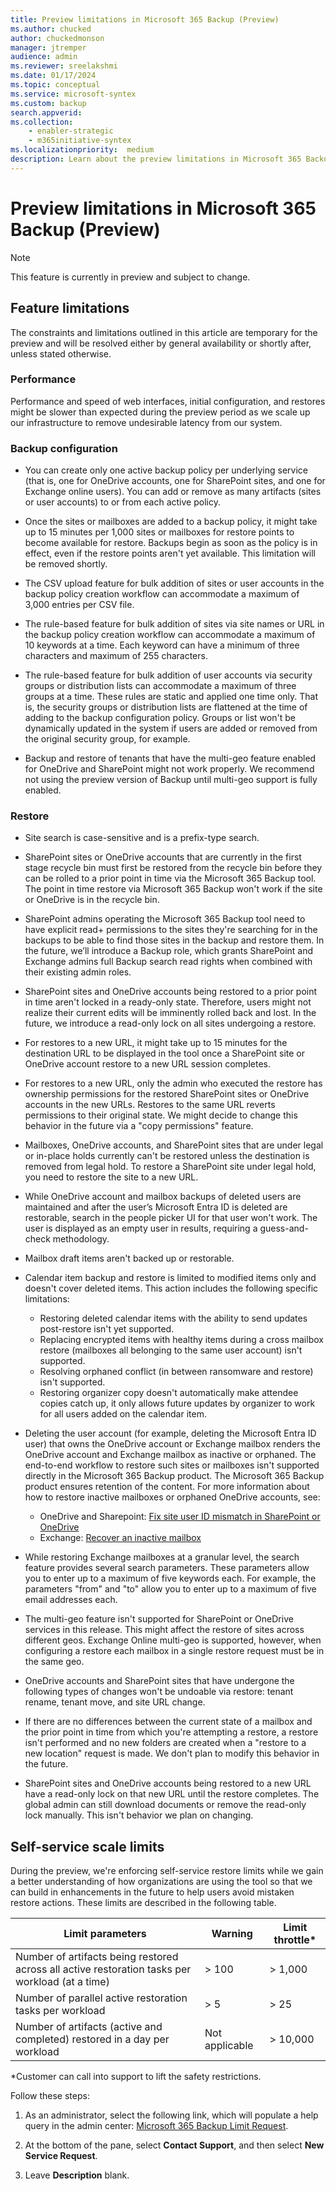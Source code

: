 ```yaml
---
title: Preview limitations in Microsoft 365 Backup (Preview)
ms.author: chucked
author: chuckedmonson
manager: jtremper
audience: admin
ms.reviewer: sreelakshmi
ms.date: 01/17/2024
ms.topic: conceptual
ms.service: microsoft-syntex
ms.custom: backup
search.appverid:
ms.collection:
    - enabler-strategic
    - m365initiative-syntex
ms.localizationpriority:  medium
description: Learn about the preview limitations in Microsoft 365 Backup.
---
```


# Preview limitations in Microsoft 365 Backup (Preview)

> [!NOTE]
> This feature is currently in preview and subject to change.

## Feature limitations

The constraints and limitations outlined in this article are temporary for the preview and will be resolved either by general availability or shortly after, unless stated otherwise.

### Performance

Performance and speed of web interfaces, initial configuration, and restores might be slower than expected during the preview period as we scale up our infrastructure to remove undesirable latency from our system.

### Backup configuration

- You can create only one active backup policy per underlying service (that is, one for OneDrive accounts, one for SharePoint sites, and one for Exchange online users). You can add or remove as many artifacts (sites or user accounts) to or from each active policy.

- Once the sites or mailboxes are added to a backup policy, it might take up to 15 minutes per 1,000 sites or mailboxes for restore points to become available for restore. Backups begin as soon as the policy is in effect, even if the restore points aren't yet available. This limitation will be removed shortly.

- The CSV upload feature for bulk addition of sites or user accounts in the backup policy creation workflow can accommodate a maximum of 3,000 entries per CSV file.

- The rule-based feature for bulk addition of sites via site names or URL in the backup policy creation workflow can accommodate a maximum of 10 keywords at a time. Each keyword can have a minimum of three characters and maximum of 255 characters.

- The rule-based feature for bulk addition of user accounts via security groups or distribution lists can accommodate a maximum of three groups at a time. These rules are static and applied one time only. That is, the security groups or distribution lists are flattened at the time of adding to the backup configuration policy. Groups or list won't be dynamically updated in the system if users are added or removed from the original security group, for example.

- Backup and restore of tenants that have the multi-geo feature enabled for OneDrive and SharePoint might not work properly. We recommend not using the preview version of Backup until multi-geo support is fully enabled.
<!---
- When you remove a OneDrive for Business account or a SharePoint site from a backup policy, you continue to be billed for the existing backups for the next one year of their retention. Additionally, the price of that backup will be proportional to the size of the site or account throughout that remaining year.
--->
### Restore

- Site search is case-sensitive and is a prefix-type search.

- SharePoint sites or OneDrive accounts that are currently in the first stage recycle bin must first be restored from the recycle bin before they can be rolled to a prior point in time via the Microsoft 365 Backup tool. The point in time restore via Microsoft 365 Backup won't work if the site or OneDrive is in the recycle bin.

- SharePoint admins operating the Microsoft 365 Backup tool need to have explicit read+ permissions to the sites they're searching for in the backups to be able to find those sites in the backup and restore them. In the future, we’ll introduce a Backup role, which grants SharePoint and Exchange admins full Backup search read rights when combined with their existing admin roles.

- SharePoint sites and OneDrive accounts being restored to a prior point in time aren't locked in a ready-only state. Therefore, users might not realize their current edits will be imminently rolled back and lost. In the future, we introduce a read-only lock on all sites undergoing a restore.

- For restores to a new URL, it might take up to 15 minutes for the destination URL to be displayed in the tool once a SharePoint site or OneDrive account restore to a new URL session completes.

- For restores to a new URL, only the admin who executed the restore has ownership permissions for the restored SharePoint sites or OneDrive accounts in the new URLs. Restores to the same URL reverts permissions to their original state. We might decide to change this behavior in the future via a "copy permissions" feature.

- Mailboxes, OneDrive accounts, and SharePoint sites that are under legal or in-place holds currently can't be restored unless the destination is removed from legal hold. To restore a SharePoint site under legal hold, you need to restore the site to a new URL.

- While OneDrive account and mailbox backups of deleted users are maintained and after the user’s Microsoft Entra ID is deleted are restorable, search in the people picker UI for that user won't work. The user is displayed as an empty user in results, requiring a guess-and-check methodology.

- Mailbox draft items aren't backed up or restorable.

- Calendar item backup and restore is limited to modified items only and doesn't cover deleted items. This action includes the following specific limitations:

    - Restoring deleted calendar items with the ability to send updates post-restore isn't yet supported.
    - Replacing encrypted items with healthy items during a cross mailbox restore (mailboxes all belonging to the same user account) isn't supported.
    - Resolving orphaned conflict (in between ransomware and restore) isn't supported.
    - Restoring organizer copy doesn't automatically make attendee copies catch up, it only allows future updates by organizer to work for all users added on the calendar item.

- Deleting the user account (for example, deleting the Microsoft Entra ID user) that owns the OneDrive account or Exchange mailbox renders the OneDrive account and Exchange mailbox as inactive or orphaned. The end-to-end workflow to restore such sites or mailboxes isn't supported directly in the Microsoft 365 Backup product. The Microsoft 365 Backup product ensures retention of the content. For more information about how to restore inactive mailboxes or orphaned OneDrive accounts, see:

    - OneDrive and Sharepoint: [Fix site user ID mismatch in SharePoint or OneDrive](/sharepoint/troubleshoot/sharing-and-permissions/fix-site-user-id-mismatch)
    - Exchange: [Recover an inactive mailbox](/purview/recover-an-inactive-mailbox)

- While restoring Exchange mailboxes at a granular level, the search feature provides several search parameters. These parameters allow you to enter up to a maximum of five keywords each. For example, the parameters "from" and "to" allow you to enter up to a maximum of five email addresses each.

- The multi-geo feature isn't supported for SharePoint or OneDrive services in this release. This might affect the restore of sites across different geos. Exchange Online multi-geo is supported, however, when configuring a restore each mailbox in a single restore request must be in the same geo.

- OneDrive accounts and SharePoint sites that have undergone the following types of changes won't be undoable via restore: tenant rename, tenant move, and site URL change.  

- If there are no differences between the current state of a mailbox and the prior point in time from which you're attempting a restore, a restore isn't performed and no new folders are created when a "restore to a new location" request is made. We don't plan to modify this behavior in the future.

- SharePoint sites and OneDrive accounts being restored to a new URL have a read-only lock on that new URL until the restore completes. The global admin can still download documents or remove the read-only lock manually. This isn't behavior we plan on changing.

## Self-service scale limits

During the preview, we're enforcing self-service restore limits while we gain a better understanding of how organizations are using the tool so that we can build in enhancements in the future to help users avoid mistaken restore actions. These limits are described in the following table.

|Limit parameters  |Warning  |Limit throttle*  |
|---------|---------|---------|
|Number of artifacts being restored across all active restoration tasks per workload (at a time)    |> 100         | > 1,000        |
|Number of parallel active restoration tasks per workload    | > 5        | > 25        |
|Number of artifacts (active and completed) restored in a day per workload    | Not applicable        | > 10,000        |

*Customer can call into support to lift the safety restrictions.

Follow these steps:

1. As an administrator, select the following link, which will populate a help query in the admin center: [Microsoft 365 Backup Limit Request](https://aka.ms/M365BackupLimit).

2. At the bottom of the pane, select **Contact Support**, and then select **New Service Request**.

3. Leave **Description** blank.
